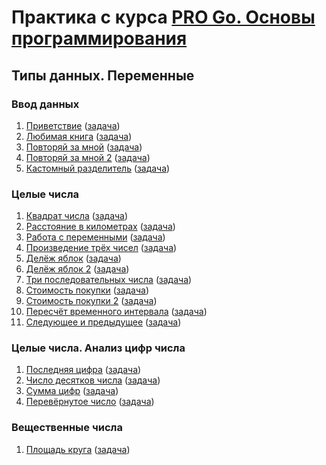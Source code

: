 # Практика с курса [PRO Go. Основы программирования](https://stepik.org/course/158385)

## Типы данных. Переменные

### Ввод данных

1. [Приветствие](2/2.3/step-4/solution.go) ([задача](https://stepik.org/lesson/917013/step/4?unit=922792))
2. [Любимая книга](2/2.3/step-5/solution.go) ([задача](https://stepik.org/lesson/917013/step/5?unit=922792))
3. [Повторяй за мной](2/2.3/step-6/solution.go) ([задача](https://stepik.org/lesson/917013/step/6?unit=922792))
4. [Повторяй за мной 2](2/2.3/step-7/solution.go) ([задача](https://stepik.org/lesson/917013/step/7?unit=922792))
5. [Кастомный разделитель](2/2.3/step-8/solution.go) ([задача](https://stepik.org/lesson/917013/step/8?unit=922792))

### Целые числа

1. [Квадрат числа](2/2.4/step-2/solution.go) ([задача](https://stepik.org/lesson/917014/step/2?unit=922793))
2. [Расстояние в километрах](2/2.4/step-3/solution.go) ([задача](https://stepik.org/lesson/917014/step/3?unit=922793))
3. [Работа с переменными](2/2.4/step-4/solution.go) ([задача](https://stepik.org/lesson/917014/step/4?unit=922793))
4. [Произведение трёх чисел](2/2.4/step-5/solution.go) ([задача](https://stepik.org/lesson/917014/step/5?unit=922793))
5. [Делёж яблок](2/2.4/step-6/solution.go) ([задача](https://stepik.org/lesson/917014/step/6?unit=922793))
6. [Делёж яблок 2](2/2.4/step-7/solution.go) ([задача](https://stepik.org/lesson/917014/step/7?unit=922793))
7. [Три последовательных числа](2/2.4/step-8/solution.go) ([задача](https://stepik.org/lesson/917014/step/8?unit=922793))
8. [Стоимость покупки](2/2.4/step-9/solution.go) ([задача](https://stepik.org/lesson/917014/step/9?unit=922793))
9. [Стоимость покупки 2](2/2.4/step-10/solution.go) ([задача](https://stepik.org/lesson/917014/step/10?unit=922793))
10. [Пересчёт временного интервала](2/2.4/step-11/solution.go) ([задача](https://stepik.org/lesson/917014/step/11?unit=922793))
11. [Следующее и предыдущее](2/2.4/step-12/solution.go) ([задача](https://stepik.org/lesson/917014/step/12?unit=922793))

### Целые числа. Анализ цифр числа

1. [Последняя цифра](2/2.5/step-5/solution.go) ([задача](https://stepik.org/lesson/917015/step/5?unit=922794))
2. [Число десятков числа](2/2.5/step-6/solution.go) ([задача](https://stepik.org/lesson/917015/step/6?unit=922794))
3. [Сумма цифр](2/2.5/step-7/solution.go) ([задача](https://stepik.org/lesson/917015/step/7?unit=922794))
4. [Перевёрнутое число](2/2.5/step-8/solution.go) ([задача](https://stepik.org/lesson/917015/step/8?unit=922794))

### Вещественные числа

1. [Площадь круга](2/2.6/step-3/solution.go) ([задача](https://stepik.org/lesson/917016/step/3?unit=922795))
